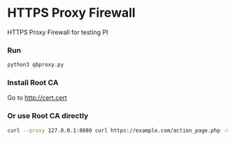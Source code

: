 # HTTPS Proxy Firewall
HTTPS Proxy Firewall for testing PI

### Run
```sh
python3 qbproxy.py
```

### Install Root CA
Go to http://cert.cert

### Or use Root CA directly
```sh
curl --proxy 127.0.0.1:8080 curl https://example.com/action_page.php -d "test=value1" --cacert root_ca.crt
```
